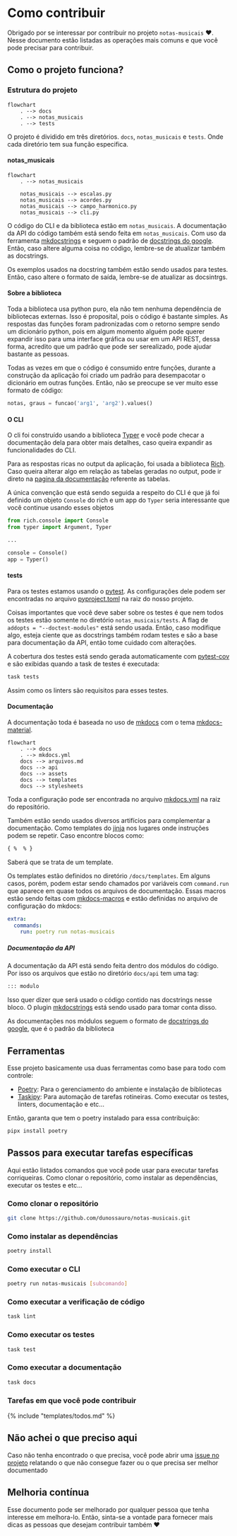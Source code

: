 # Como contribuir

Obrigado por se interessar por contribuir no projeto `notas-musicais` :heart:. Nesse documento estão listadas as
operações mais comuns e que você pode precisar para contribuir.

## Como o projeto funciona?

### Estrutura do projeto

```mermaid
flowchart
    . --> docs
	. --> notas_musicais
	. --> tests
```

O projeto é dividido em três diretórios. `docs`, `notas_musicais` e `tests`. Onde cada diretório tem sua função
especifica.

#### notas_musicais

```mermaid
flowchart
	. --> notas_musicais
	
	notas_musicais --> escalas.py
	notas_musicais --> acordes.py
	notas_musicais --> campo_harmonico.py
	notas_musicais --> cli.py
```

O código do CLI e da biblioteca estão em `notas_musicais`. A documentação da API do código também está sendo feita
em `notas_musicais`. Com uso da ferramenta [mkdocstrings](https://mkdocstrings.github.io/) e seguem o padrão
de [docstrings do google](https://sphinxcontrib-napoleon.readthedocs.io/en/latest/example_google.html). Então, caso
altere alguma coisa no código, lembre-se de atualizar também as docstrings.

Os exemplos usados na docstring também estão sendo usados para testes. Então, caso altere o formato de saída, lembre-se
de atualizar as docsintrgs.

#### Sobre a biblioteca

Toda a biblioteca usa python puro, ela não tem nenhuma dependência de bibliotecas externas. Isso é proposital, pois o
código é bastante simples. As respostas das funções foram padronizadas com o retorno sempre sendo um dicionário python,
pois em algum momento alguém pode querer expandir isso para uma interface gráfica ou usar em um API REST, dessa forma,
acredito que um padrão que pode ser serealizado, pode ajudar bastante as pessoas.

Todas as vezes em que o código é consumido entre funções, durante a construção da aplicação foi criado um padrão para
desempacotar o dicionário em outras funções. Então, não se preocupe se ver muito esse formato de código:

```py
notas, graus = funcao('arg1', 'arg2').values()
```

#### O CLI

O cli foi construído usando a biblioteca [Typer](https://typer.tiangolo.com/) e você pode checar a documentação dela
para obter mais detalhes, caso queira expandir as funcionalidades do CLI.

Para as respostas ricas no output da aplicação, foi usada a
biblioteca [Rich](https://rich.readthedocs.io/en/stable/introduction.html). Caso queira alterar algo em relação as
tabelas geradas no output, pode ir direto na [pagina da documentação](https://rich.readthedocs.io/en/stable/tables.html)
referente as tabelas.

A única convenção que está sendo seguida a respeito do CLI é que já foi definido um objeto `Console` do rich e um app
do `Typer` seria interessante que você continue usando esses objetos

```py title="notas_musicais/cli.py"
from rich.console import Console
from typer import Argument, Typer

...

console = Console()
app = Typer()
```

#### tests

Para os testes estamos usando o [pytest](https://docs.pytest.org/). As configurações dele podem ser encontradas no
arquivo [pyproject.toml](https://github.com/dunossauro/notas-musicais/blob/main/pyproject.toml) na raiz do nosso
projeto.

Coisas importantes que você deve saber sobre os testes é que nem todos os testes estão somente no
diretório `notas_musicais/tests`. A flag de `addopts = "--doctest-modules"` está sendo usada. Então, caso modifique
algo, esteja ciente que as docstrings também rodam testes e são a base para documentação da API, então tome cuidado com
alterações.

A cobertura dos testes está sendo gerada automaticamente com [pytest-cov](https://github.com/pytest-dev/pytest-cov) e
são exibidas quando a task de testes é executada:

```bash
task tests
```

Assim como os linters são requisitos para esses testes.

#### Documentação

A documentação toda é baseada no uso de [mkdocs](https://www.mkdocs.org/) com o
tema [mkdocs-material](https://squidfunk.github.io/mkdocs-material/).

```mermaid
flowchart
    . --> docs
    . --> mkdocs.yml
	docs --> arquivos.md
	docs --> api
	docs --> assets
	docs --> templates
	docs --> stylesheets
```

Toda a configuração pode ser encontrada no
arquivo [mkdocs.yml](https://github.com/dunossauro/notas-musicais/blob/main/mkdocs.yml) na raiz do repositório.

Também estão sendo usados diversos artifícios para complementar a documentação. Como templates
do [jinja](https://jinja.palletsprojects.com/en/3.1.x/) nos lugares onde instruções podem se repetir. Caso encontre
blocos como:

```html
{ %  % }
```

Saberá que se trata de um template.

Os templates estão definidos no diretório `/docs/templates`. Em alguns casos, porém, podem estar sendo chamados por
variáveis com `command.run` que aparece em quase todos os arquivos de documentação. Essas macros estão sendo feitas
com [mkdocs-macros](https://mkdocs-macros-plugin.readthedocs.io/en/latest/) e estão definidas no arquivo de configuração
do mkdocs:

```yaml
extra:
  commands:
    run: poetry run notas-musicais
```

##### Documentação da API

A documentação da API está sendo feita dentro dos módulos do código. Por isso os arquivos que estão no
diretório `docs/api` tem uma tag:

```md
::: modulo
```

Isso quer dizer que será usado o código contido nas docstrings nesse bloco. O
plugin [mkdocstrings](https://mkdocstrings.github.io/) está sendo usado para tomar conta disso.

As documentações nos módulos seguem o formato
de [docstrings do google](https://sphinxcontrib-napoleon.readthedocs.io/en/latest/example_google.html), que é o padrão
da biblioteca

## Ferramentas

Esse projeto basicamente usa duas ferramentas como base para todo com controle:

- [Poetry](https://python-poetry.org/): Para o gerenciamento do ambiente e instalação de bibliotecas
- [Taskipy](https://github.com/illBeRoy/taskipy): Para automação de tarefas rotineiras. Como executar os testes,
  linters, documentação e etc...

Então, garanta que tem o poetry instalado para essa contribuição:

```bash
pipx install poetry
```

## Passos para executar tarefas específicas

Aqui estão listados comandos que você pode usar para executar tarefas corriqueiras. Como clonar o repositório, como
instalar as dependências, executar os testes e etc...

### Como clonar o repositório

```bash
git clone https://github.com/dunossauro/notas-musicais.git
```

### Como instalar as dependências

```bash
poetry install
```

### Como executar o CLI

```bash
poetry run notas-musicais [subcomando]
```

### Como executar a verificação de código

```bash
task lint
```

### Como executar os testes

```bash
task test
```

### Como executar a documentação

```bash
task docs
```

### Tarefas em que você pode contribuir

{% include "templates/todos.md" %}

## Não achei o que preciso aqui

Caso não tenha encontrado o que precisa, você pode abrir
uma [issue no projeto](https://github.com/dunossauro/notas-musicais/issues) relatando o que não consegue fazer ou o que
precisa ser melhor documentado

## Melhoria contínua

Esse documento pode ser melhorado por qualquer pessoa que tenha interesse em melhora-lo. Então, sinta-se a vontade para
fornecer mais dicas as pessoas que desejam contribuir também :heart:
